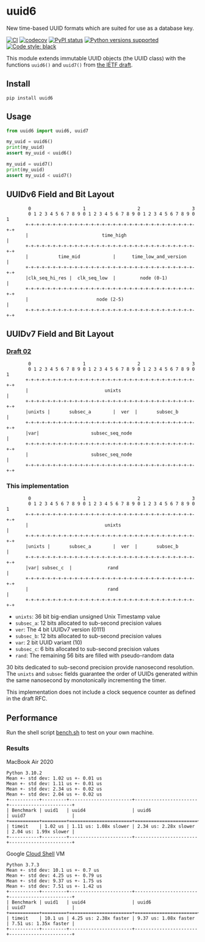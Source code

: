 # uuid6
New time-based UUID formats which are suited for use as a database key.

[![CI](https://github.com/oittaa/uuid6-python/actions/workflows/main.yml/badge.svg)](https://github.com/oittaa/uuid6-python/actions/workflows/main.yml)
[![codecov](https://codecov.io/gh/oittaa/uuid6-python/branch/main/graph/badge.svg?token=O59DZ6UWQV)](https://codecov.io/gh/oittaa/uuid6-python)
[![PyPI status](https://badge.fury.io/py/uuid6.svg)](https://pypi.org/project/uuid6/)
[![Python versions supported](https://img.shields.io/pypi/pyversions/uuid6.svg?logo=python)](https://pypi.org/project/uuid6/)
[![Code style: black](https://img.shields.io/badge/code%20style-black-000000.svg)](https://github.com/psf/black)

This module extends immutable UUID objects (the UUID class) with the functions `uuid6()` and `uuid7()` from [the IETF draft][ietf draft].

## Install

```shell
pip install uuid6
```

## Usage

```python
from uuid6 import uuid6, uuid7

my_uuid = uuid6()
print(my_uuid)
assert my_uuid < uuid6()

my_uuid = uuid7()
print(my_uuid)
assert my_uuid < uuid7()
```

## UUIDv6 Field and Bit Layout

```
        0                   1                   2                   3
        0 1 2 3 4 5 6 7 8 9 0 1 2 3 4 5 6 7 8 9 0 1 2 3 4 5 6 7 8 9 0 1
       +-+-+-+-+-+-+-+-+-+-+-+-+-+-+-+-+-+-+-+-+-+-+-+-+-+-+-+-+-+-+-+-+
       |                           time_high                           |
       +-+-+-+-+-+-+-+-+-+-+-+-+-+-+-+-+-+-+-+-+-+-+-+-+-+-+-+-+-+-+-+-+
       |           time_mid            |      time_low_and_version     |
       +-+-+-+-+-+-+-+-+-+-+-+-+-+-+-+-+-+-+-+-+-+-+-+-+-+-+-+-+-+-+-+-+
       |clk_seq_hi_res |  clk_seq_low  |         node (0-1)            |
       +-+-+-+-+-+-+-+-+-+-+-+-+-+-+-+-+-+-+-+-+-+-+-+-+-+-+-+-+-+-+-+-+
       |                         node (2-5)                            |
       +-+-+-+-+-+-+-+-+-+-+-+-+-+-+-+-+-+-+-+-+-+-+-+-+-+-+-+-+-+-+-+-+
```

## UUIDv7 Field and Bit Layout

### [Draft 02][draft 02]

```
        0                   1                   2                   3
        0 1 2 3 4 5 6 7 8 9 0 1 2 3 4 5 6 7 8 9 0 1 2 3 4 5 6 7 8 9 0 1
       +-+-+-+-+-+-+-+-+-+-+-+-+-+-+-+-+-+-+-+-+-+-+-+-+-+-+-+-+-+-+-+-+
       |                            unixts                             |
       +-+-+-+-+-+-+-+-+-+-+-+-+-+-+-+-+-+-+-+-+-+-+-+-+-+-+-+-+-+-+-+-+
       |unixts |       subsec_a        |  ver  |       subsec_b        |
       +-+-+-+-+-+-+-+-+-+-+-+-+-+-+-+-+-+-+-+-+-+-+-+-+-+-+-+-+-+-+-+-+
       |var|                   subsec_seq_node                         |
       +-+-+-+-+-+-+-+-+-+-+-+-+-+-+-+-+-+-+-+-+-+-+-+-+-+-+-+-+-+-+-+-+
       |                       subsec_seq_node                         |
       +-+-+-+-+-+-+-+-+-+-+-+-+-+-+-+-+-+-+-+-+-+-+-+-+-+-+-+-+-+-+-+-+
```

### This implementation

```
        0                   1                   2                   3
        0 1 2 3 4 5 6 7 8 9 0 1 2 3 4 5 6 7 8 9 0 1 2 3 4 5 6 7 8 9 0 1
       +-+-+-+-+-+-+-+-+-+-+-+-+-+-+-+-+-+-+-+-+-+-+-+-+-+-+-+-+-+-+-+-+
       |                            unixts                             |
       +-+-+-+-+-+-+-+-+-+-+-+-+-+-+-+-+-+-+-+-+-+-+-+-+-+-+-+-+-+-+-+-+
       |unixts |       subsec_a        |  ver  |       subsec_b        |
       +-+-+-+-+-+-+-+-+-+-+-+-+-+-+-+-+-+-+-+-+-+-+-+-+-+-+-+-+-+-+-+-+
       |var| subsec_c  |             rand                              |
       +-+-+-+-+-+-+-+-+-+-+-+-+-+-+-+-+-+-+-+-+-+-+-+-+-+-+-+-+-+-+-+-+
       |                             rand                              |
       +-+-+-+-+-+-+-+-+-+-+-+-+-+-+-+-+-+-+-+-+-+-+-+-+-+-+-+-+-+-+-+-+
```

- `unixts`: 36 bit big-endian unsigned Unix Timestamp value
- `subsec_a`: 12 bits allocated to sub-second precision values
- `ver`: The 4 bit UUIDv7 version (0111)
- `subsec_b`: 12 bits allocated to sub-second precision values
- `var`: 2 bit UUID variant (10)
- `subsec_c`: 6 bits allocated to sub-second precision values
- `rand`: The remaining 56 bits are filled with pseudo-random data

 30 bits dedicated to sub-second precision provide nanosecond resolution. The `unixts` and `subsec` fields guarantee the order of UUIDs generated within the same nanosecond by monotonically incrementing the timer.

This implementation does not include a clock sequence counter as defined in the draft RFC.

## Performance

Run the shell script [bench.sh][bench] to test on your own machine.

### Results

MacBook Air 2020
```
Python 3.10.2
Mean +- std dev: 1.02 us +- 0.01 us
Mean +- std dev: 1.11 us +- 0.01 us
Mean +- std dev: 2.34 us +- 0.02 us
Mean +- std dev: 2.04 us +- 0.02 us
+-----------+---------+-----------------------+-----------------------+-----------------------+
| Benchmark | uuid1   | uuid4                 | uuid6                 | uuid7                 |
+===========+=========+=======================+=======================+=======================+
| timeit    | 1.02 us | 1.11 us: 1.08x slower | 2.34 us: 2.28x slower | 2.04 us: 1.99x slower |
+-----------+---------+-----------------------+-----------------------+-----------------------+
```

Google [Cloud Shell][cloud shell] VM
```
Python 3.7.3
Mean +- std dev: 10.1 us +- 0.7 us
Mean +- std dev: 4.25 us +- 0.79 us
Mean +- std dev: 9.37 us +- 1.75 us
Mean +- std dev: 7.51 us +- 1.42 us
+-----------+---------+-----------------------+-----------------------+-----------------------+
| Benchmark | uuid1   | uuid4                 | uuid6                 | uuid7                 |
+===========+=========+=======================+=======================+=======================+
| timeit    | 10.1 us | 4.25 us: 2.38x faster | 9.37 us: 1.08x faster | 7.51 us: 1.35x faster |
+-----------+---------+-----------------------+-----------------------+-----------------------+
```

[ietf draft]: https://github.com/uuid6/uuid6-ietf-draft
[draft 02]: https://datatracker.ietf.org/doc/html/draft-peabody-dispatch-new-uuid-format-02#section-4.4
[cloud shell]: https://cloud.google.com/shell/docs
[bench]: https://github.com/oittaa/uuid6-python/blob/main/bench.sh
